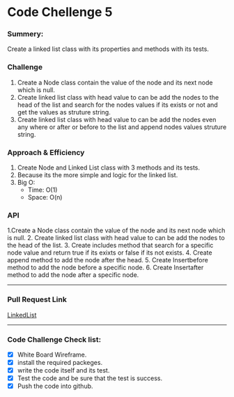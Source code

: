 # Code Chellenge 5

### Summery:

Create a linked list class with its properties and methods with its tests.


### Challenge 

1. Create a Node class contain the value of the node and its next node which is null.
2. Create linked list class with head value to can be add the nodes to the head of the list and search for the nodes values if its exists or not and get the values as struture string.
3. Create linked list class with head value to can be add the nodes even any where or after or before to the list and append nodes values struture string.

### Approach & Efficiency
1. Create Node and Linked List class with 3 methods and its tests.
2. Because its the more simple and logic for the linked list.
3. Big O: 
   - Time: O(1)
   - Space: O(n)


### API

1.Create a Node class contain the value of the node and its next node which is null.
2. Create linked list class with head value to can be add the nodes to the head of the list.
3. Create includes method that search for a specific node value and return true if its exixts or false if its not exists.
4. Create append method to add the node after the head.
5. Create Insertbefore method to add the node before a specific node.
6. Create Insertafter method to add the node after a specific node.


***********************************************************************************************
### Pull Request Link

[LinkedList](https://github.com/HaneenKh88/data-structures-and-algorithms/pull/24)

***********************************************************************************************

### Code Challenge Check list:

- [x] White Board Wireframe.
- [x] install the required packeges.
- [x] write the code itself and its test.
- [x] Test the code and be sure that the test is success.
- [x] Push the code into github.
